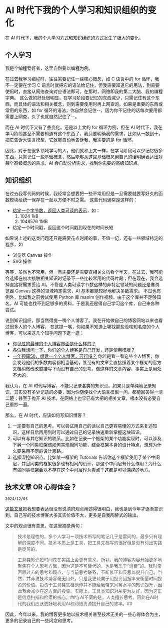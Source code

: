 # AI 时代下我的个人学习和知识组织的变化

在 AI 时代下，我的个人学习方式和知识组织的方式发生了极大的变化。

## 个人学习

我是个编程爱好者，这里自然要以编程为例。

在过去我学习编程时，往往需要记住一些核心概念，如 C 语言中的 for 循环，我不一定要在学习 C 语言时就把它的语法给记住，但我需要知道它的用法，到需要使用时，直接从网络查询对应语法即可。在那时，网络即我的第二大脑、我的编程字典。
这么做的好处很明显，在学习阶段要记忆的东西减少，只需记住有这个东西，而具体的语法和相关概念，则到需要使用时再上网查询。如果是重要的东西或常用的东西，如 for 循环的语法，你自然会记住--，因为你不记住的话每次要用都需要上网查，久了也就自然记住了--。

而在 AI 时代下又有了些变化。还是以上文的 for 循环为例，但在 AI 时代下，我在学习阶段甚至不需要知道有这个东西了，我只要明确我的需求，比如从一数到十，把它告诉大语言模型，它就能自动地告诉我，我需要的是 for 循环。

因此，对于在很多领域学习的人，他们就和上文一样，在学习阶段可以少记忆很多东西，只需记住一些基础概念，然后能够从这些基础概念用自己的话明确表达出对某个高级概念的需求，AI 会自动分析需求，找到你需要的高级知识点。

## 知识组织

在过去我写代码的时候，我经常会想要把一些不常用但是一旦需要就要写好久的函数模块给统一保存在一起以方便不时之需。
这些代码通常是这样的：

- [给定一个字节数，返回人类可读的表示](https://programming.guide/worlds-most-copied-so-snippet.html)，如：
  1. 1024  1kB
  2. 1048576 1MB
- 给定一个时间戳，返回这个时间戳到现在的时间长短

如果说上述的这类问题还只是需要花点时间的事，不值一记，还有一些领域特定的程序，如

- 浏览器 Canvas 操作
- SVG 操作

等等，虽然也不常用，但一旦需要还是需要查相关文档看个半天，在过去，我可能会选择在初次接触相关知识时记录下一些比较常用的代码片段；但在现在，我会选择直接将需求丢给 AI。不管是人类可读字节数这样的非特定领域的问题还是像浏览器 Canvas 这样的领域特定需求，AI 基本都能较好地解决多数需求。
不过也有例外，比如我之前尝试使用 Python 库 manim 创作视频，由于这个库并不足够知名，AI 可能也找不到足够多的资料，于是我还是得自己学习这个库，自己来各种尝试。

说到知识组织，那当然得提一嘴个人博客了。我在开始做自己的博客网站以来也看过很多人的个人博客，
在这提一嘴，你如果不知道上哪找那些没啥知名度的个人博客，可以来这几个知乎问题下逛一逛：
- [你见过的最棒的个人博客界面是什么样的？](https://www.zhihu.com/question/29755481)
- [各位我想问一下，你们的个人博客是自己开发，还是使用模版？](https://www.zhihu.com/question/372740792)
- [一年预算50，想建一个个人博客，可行吗？](https://www.zhihu.com/question/510575162)
你若是看一看这些个人博客，你会发现他们的多数内容都相当基础，甚至有的文章会直接照着某个框架的官方文档稍微改改直接写下而没有自己的思考。像这样的文章内容，事实上是用处不大的。

我认为，在 AI 时代写博客，不能只记录各类的知识点。如果只是单纯地记录知识，其实没有多少记录的必要，因为你随便找个大语言模型一问，都能回答得一清二楚；甚至于抛开 AI 技术，在网络上也早已有大把的相关文章，根本没有必要自己重抄一遍。

那么，在 AI 时代，应该如何写知识博客？
1. 一定要有自己的思考。可以尝试用自己的话以自己更容易懂的方式来复述知识，这样日后再用到时可以通过自己的记录快速重新掌握这块知识。
2. 可以有与其它知识的联系。比如在记录一个框架的某个功能实现时，可以涉及下另一个同类框架该如何实现相同功能，结合框架本身的设计特点，想想为什么要采用不同的设计思路。
3. 选择深挖知识点。比如某一框架的 Tutorials 告诉你这个框架使用了某个中间层，并且同类的框架很多也有相同的设计，那这个中间层有什么作用？为什么有些同类框架会以不存在这个中间层作为卖点？这都是可以深挖的地方。

## 技术文章 OR 心得体会？

``2024/12/03``

[这篇文章](https://www.mcaoyuan.com/archives/abouttechnologyblog)把我想要表达但没有说清的观点阐述得很明白，我也是到今年才逐渐意识到，自己写的技术博客大多其实价值不大，更多是自我陶醉式的输出。

文中的观点很有意思，在这里摘录两句：

> 技术是理性的，多个人学习一项技术所写的笔记几乎是雷同的，最多只有理解的深度不同。技术本质上是工具，把工具文档写的很好但是没有付出实践是徒劳的。

> 工具类知识把时间花在实践上会更有意义。所以，我的博客内容开始更多地聚焦在个人思考方面，因为这是不可替代的，也是我乐于“消费”的。我时常回顾过去的思考和观点，与当前思考联系，不断修正和反思以提升自己。当然，并非说技术博客毫无用处，只是我更倾向于用投资回报率来衡量时间投资的价值。投资于工具类文档创作并不能给我带来同等水平的知识提升，因此我会减少在这方面的投资。实际上，工具类知识对AI更为友好，因为这正是信息扫描和检索的核心。##与AI不同的是，人类擅长思考。因此在AI时代的我们应该更好地利用AI和网络资源提升自己的效率。##

因此，今年以来，我的博客更多地以技术相关甚至技术无关的一些心得体会为主，更多的记录自己的一些闪念和思考。
